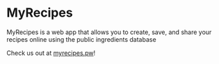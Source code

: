 # MyRecipes

MyRecipes is a web app that allows you to create, save, and share your recipes online using the public ingredients database

Check us out at [myrecipes.pw](http://myrecipes.pw)!
